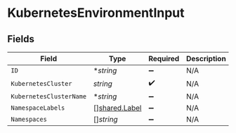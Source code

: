 # KubernetesEnvironmentInput


## Fields

| Field                                          | Type                                           | Required                                       | Description                                    |
| ---------------------------------------------- | ---------------------------------------------- | ---------------------------------------------- | ---------------------------------------------- |
| `ID`                                           | **string*                                      | :heavy_minus_sign:                             | N/A                                            |
| `KubernetesCluster`                            | *string*                                       | :heavy_check_mark:                             | N/A                                            |
| `KubernetesClusterName`                        | **string*                                      | :heavy_minus_sign:                             | N/A                                            |
| `NamespaceLabels`                              | [][shared.Label](../../models/shared/label.md) | :heavy_minus_sign:                             | N/A                                            |
| `Namespaces`                                   | []*string*                                     | :heavy_minus_sign:                             | N/A                                            |